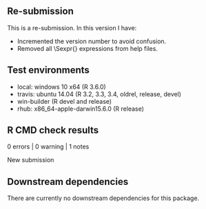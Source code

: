 ## Re-submission

This is a re-submission. In this version I have:

* Incremented the version number to avoid confusion.
* Removed all \Sexpr{} expressions from help files.

## Test environments

* local: windows 10 x64 (R 3.6.0)
* travis: ubuntu 14.04 (R 3.2, 3.3, 3.4, oldrel, release, devel)
* win-builder (R devel and release)
* rhub: x86_64-apple-darwin15.6.0 (R release)

## R CMD check results

0 errors | 0 warning | 1 notes 

New submission

## Downstream dependencies

There are currently no downstream dependencies for this package.
